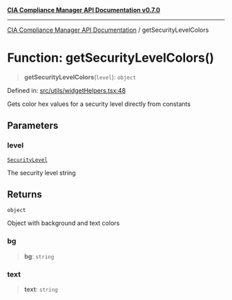 [**CIA Compliance Manager API Documentation v0.7.0**](../README.md)

***

[CIA Compliance Manager API Documentation](../globals.md) / getSecurityLevelColors

# Function: getSecurityLevelColors()

> **getSecurityLevelColors**(`level`): `object`

Defined in: [src/utils/widgetHelpers.tsx:48](https://github.com/Hack23/cia-compliance-manager/blob/main/src/utils/widgetHelpers.tsx#L48)

Gets color hex values for a security level directly from constants

## Parameters

### level

[`SecurityLevel`](../type-aliases/SecurityLevel.md)

The security level string

## Returns

`object`

Object with background and text colors

### bg

> **bg**: `string`

### text

> **text**: `string`
